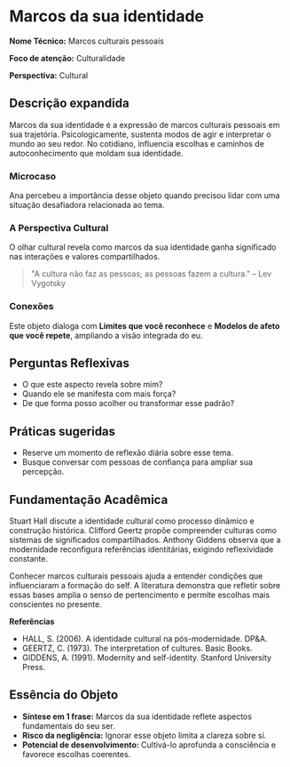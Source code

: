 # Marcos da sua identidade

**Nome Técnico:** Marcos culturais pessoais

**Foco de atenção:** Culturalidade

**Perspectiva:** Cultural

## Descrição expandida
Marcos da sua identidade é a expressão de marcos culturais pessoais em sua trajetória.
Psicologicamente, sustenta modos de agir e interpretar o mundo ao seu redor.
No cotidiano, influencia escolhas e caminhos de autoconhecimento que moldam sua identidade.
### Microcaso
Ana percebeu a importância desse objeto quando precisou lidar com uma situação desafiadora relacionada ao tema.
### A Perspectiva Cultural
O olhar cultural revela como marcos da sua identidade ganha significado nas interações e valores compartilhados.
> "A cultura não faz as pessoas; as pessoas fazem a cultura." – Lev Vygotsky
### Conexões
Este objeto dialoga com **Limites que você reconhece** e **Modelos de afeto que você repete**, ampliando a visão integrada do eu.

## Perguntas Reflexivas
- O que este aspecto revela sobre mim?
- Quando ele se manifesta com mais força?
- De que forma posso acolher ou transformar esse padrão?

## Práticas sugeridas
- Reserve um momento de reflexão diária sobre esse tema.
- Busque conversar com pessoas de confiança para ampliar sua percepção.

## Fundamentação Acadêmica

Stuart Hall discute a identidade cultural como processo dinâmico e construção histórica. Clifford Geertz propõe compreender culturas como sistemas de significados compartilhados. Anthony Giddens observa que a modernidade reconfigura referências identitárias, exigindo reflexividade constante.

Conhecer marcos culturais pessoais ajuda a entender condições que influenciaram a formação do self. A literatura demonstra que refletir sobre essas bases amplia o senso de pertencimento e permite escolhas mais conscientes no presente.

**Referências**
- HALL, S. (2006). A identidade cultural na pós-modernidade. DP&A.
- GEERTZ, C. (1973). The interpretation of cultures. Basic Books.
- GIDDENS, A. (1991). Modernity and self-identity. Stanford University Press.

## Essência do Objeto
- **Síntese em 1 frase:** Marcos da sua identidade reflete aspectos fundamentais do seu ser.
- **Risco da negligência:** Ignorar esse objeto limita a clareza sobre si.
- **Potencial de desenvolvimento:** Cultivá-lo aprofunda a consciência e favorece escolhas coerentes.
